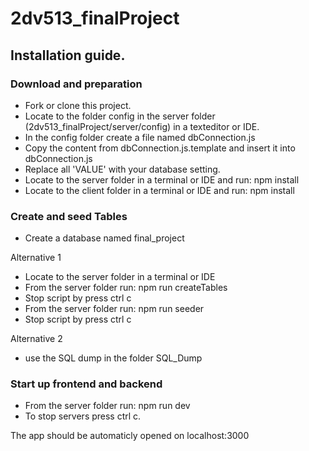 # 2dv513_finalProject

## Installation guide. 

### Download and preparation 
* Fork or clone this project.
* Locate to the folder config in the server folder (2dv513_finalProject/server/config) in a texteditor or IDE.
* In the config folder create a file named dbConnection.js
* Copy the content from dbConnection.js.template and insert it into dbConnection.js
* Replace all 'VALUE' with your database setting.
* Locate to the server folder in a terminal or IDE and run: npm install
* Locate to the client folder in a terminal or IDE and run: npm install


### Create and seed Tables
* Create a database named final_project

Alternative 1
* Locate to the server folder in a terminal or IDE
* From the server folder run:  npm run createTables
* Stop script by press ctrl c
* From the server folder run: npm run seeder
* Stop script by press ctrl c

Alternative 2
* use the SQL dump in the folder SQL_Dump

### Start up frontend and backend
* From the server folder run: npm run dev
* To stop servers press ctrl c.

The app should be automaticly opened on localhost:3000
